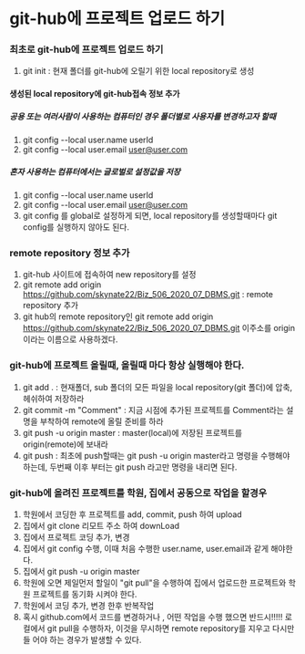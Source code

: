 # git-hub에 프로젝트 업로드 하기

### 최초로 git-hub에 프로젝트 업로드 하기
1. git init : 현재 폴더를 git-hub에 오릴기 위한 local repository로 생성

#### 생성된 local repository에 git-hub접속 정보 추가

##### 공용 또는 여러사람이 사용하는 컴퓨터인 경우 폴더별로 사용자를 변경하고자 할때 
1. git config --local user.name userId
2. git config --local user.email user@user.com

##### 혼자 사용하는 컴퓨터에서는 글로벌로 설정값을 저장
1. git config --local user.name userId
2. git config --local user.email user@user.com
3. git config 를 global로 설정하게 되면, local repository를
	생성할때마다 git config를 실행하지 않아도 된다.

### remote repository 정보 추가
1. git-hub 사이트에 접속하여 new repository를 설정
2. git remote add origin https://github.com/skynate22/Biz_506_2020_07_DBMS.git
	: remote repository 추가
3. git hub의 remote repository인 git remote add origin https://github.com/skynate22/Biz_506_2020_07_DBMS.git 이주소를 origin 이라는 이름으로 사용하겠다.

### git-hub에 프로젝트 올릴때, 올릴때 마다 항상 실행해야 한다.
1. git add . : 현재폴더, sub 폴더의 모든 파일을 local repository(git 폴더)에 압축, 헤쉬하여 저장하라
2. git commit -m "Comment" : 지금 시점에 추가된 프로젝트를 Comment라는 설명을 부착하여 remote에 올릴 준비를 하라
3. git push -u origin master : master(local)에 저장된 프로젝트를 origin(remote)에 보내라
4. git push : 최초에 push할때는 git push -u origin master라고 
명령을 수행해야 하는데, 두번째 이후 부터는 git push 라고만 명령을 내리면 된다.

### git-hub에 올려진 프로젝트를 학원, 집에서 공동으로 작업을 할경우
1. 학원에서 코딩한 후 프로젝트를 add, commit, push 하여 upload
2. 집에서 git clone 리모트 주소 하여 downLoad
3. 집에서 프로젝트 코딩 추가, 변경
4. 집에서 git config 수행, 이때 처음 수행한 user.name, user.email과 같게 해야한다.
5. 집에서 git push -u origin master
6. 학원에 오면 제일먼저 할일이 "git pull"을 수행하여 집에서 업로드한
	프로젝트와 학원 프로젝트를 동기화 시켜야 한다.
7. 학원에서 코딩 추가, 변경 한후 반복작업
8. 혹시 github.com에서 코드를 변경하거나 , 어떤 작업을 수행 했으면 반드시!!!!!
로컬에서 git pull을 수행하자, 이것을 무시하면 remote repository를 지우고 다시만들 어야 하는
경우가 발생할 수 있다.